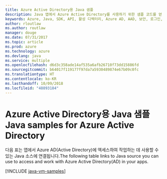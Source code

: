 ```yaml
---
title: Azure Active Directory용 Java 샘플
description: Java 앱에서 Azure Active Directory를 사용하기 위한 샘플 코드를 얻습니다.
keywords: Azure, Java, SDK, API, 활성 디렉터리, Azure AD, AAD, 보안, 로그인, 인증, SSO, SAML
author: rloutlaw
ms.author: routlaw
manager: douge
ms.date: 07/31/2017
ms.topic: article
ms.prod: azure
ms.technology: azure
ms.devlang: java
ms.service: multiple
ms.openlocfilehash: d6d3c358ade14af535a6afb26710f73dd15886fd
ms.sourcegitcommit: b64017f119177f97da7a5930489874e67b09c0fc
ms.translationtype: HT
ms.contentlocale: ko-KR
ms.lasthandoff: 10/09/2018
ms.locfileid: "48893184"
---
```

# <a name="java-samples-for-azure-active-directory"></a><span data-ttu-id="6a9d4-104">Azure Active Directory용 Java 샘플</span><span class="sxs-lookup"><span data-stu-id="6a9d4-104">Java samples for Azure Active Directory</span></span>

<span data-ttu-id="6a9d4-105">다음 표는 앱에서 Azure AD(Active Directory)에 액세스하여 작업하는 데 사용할 수 있는 Java 소스에 연결됩니다.</span><span class="sxs-lookup"><span data-stu-id="6a9d4-105">The following table links to Java source you can use to access and work with Azure Active Directory(AD) in your apps.</span></span>

[!INCLUDE [java-vm-samples](includes/java-aad-samples.md)]